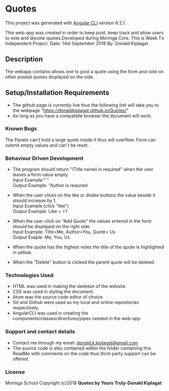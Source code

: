 # Quotes

This project was generated with [Angular CLI](https://github.com/angular/angular-cli) version 6.2.1.

This web-app was created in order to keep post, keep track and allow users to vote and disvote quotes.Developed during Moringa Core. This is Week 1's Independent Project.
Date: 14st September 2018
By: Donald Kiplagat

## Description
The webapp contains allows one to post a quote using the form and vote on other posted quotes displayed on the side.

## Setup/Installation Requirements
* The github page is currently live thus the following link will take you to the webpage "https://donaldkiplagat.github.io/Quotes/"
* As long as you have a compatible browser the document will work.

### Known Bugs
The Panels can't hold a large quote inside it thus will overflow.
Form can submit empty values and can't be reset.

### Behaviour Driven Development
* The program should return "(Title name) is required" when the user leaves a form value empty.<br> 
Input Example:" "<br>
Output Example: "Author is required

* When the user clicks on the like or dislike buttons the value beside it should increase by 1.<br>
Input Example:(click "like")<br>
Output Example: Like = +1<br>

* When the user click on "Add Quote" the values entered in the form should be displayed on the right side.<br>
Input Example: Title=Me, Author=You, Quote= Us<br>
Output Exaple: Me, You, Us

* When the quote has the highest votes the title of the quote is highlighted in yellow.

* When the "Delete" button is clicked the parent quote will be deleted.

### Technologies Used
* HTML was used in making the skeleton of the website.
* CSS was used in styling the document.
* Atom was the source code editor of choice.
* Git and Github were used as my local and online repositories respectively.
* AngularCLI was used in creating the components/classes/directives/pipes needed in the web-app


### Support and contact details
* Contact me through my email: donald.k.kiplagat@gmail.com
* The source code is also contained within the folder containing this ReadMe with comments on the code thus third-party support can be offered.

### License
Moringa School
Copyright (c)2018 **Quotes by Yours Truly-Donald Kiplagat**
  
